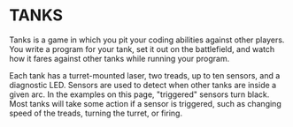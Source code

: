 # TANKS

Tanks is a game in which you pit your coding abilities against other players.  You write a program for your tank, set it out on the battlefield, and watch how it fares against other tanks while running your program.

Each tank has a turret-mounted laser, two treads, up to ten sensors, and a diagnostic LED.  Sensors are used to detect when other tanks are inside a given arc.  In the examples on this page, "triggered" sensors turn black.  Most tanks will take some action if a sensor is triggered, such as changing speed of the treads, turning the turret, or firing. 
